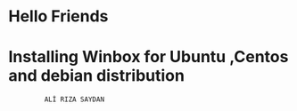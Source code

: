 # Hello Friends

# Installing Winbox for Ubuntu ,Centos and debian distribution

             ALİ RIZA SAYDAN
